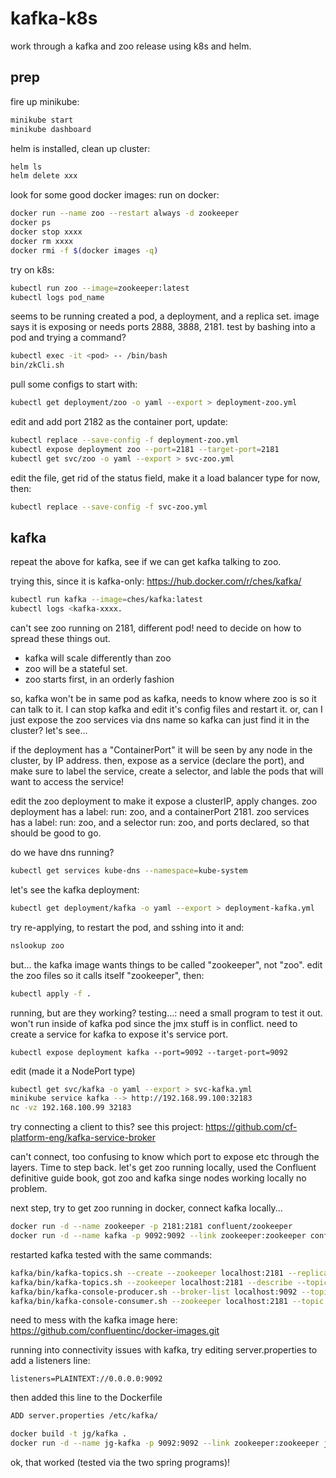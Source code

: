 # kafka-k8s
work through a kafka and zoo release using k8s and helm.

## prep
fire up minikube:
```bash
minikube start
minikube dashboard
```

helm is installed, clean up cluster:
```bash
helm ls
helm delete xxx
```

look for some good docker images:
run on docker:
```bash
docker run --name zoo --restart always -d zookeeper
docker ps
docker stop xxxx
docker rm xxxx
docker rmi -f $(docker images -q)
```

try on k8s:
```bash
kubectl run zoo --image=zookeeper:latest
kubectl logs pod_name
```

seems to be running created a pod, a deployment, and a replica set. image says it is exposing or needs ports 2888, 3888, 2181. test by bashing into a pod and trying a command?
```bash
kubectl exec -it <pod> -- /bin/bash
bin/zkCli.sh
```

pull some configs to start with:
```bash
kubectl get deployment/zoo -o yaml --export > deployment-zoo.yml
```

edit and add port 2182 as the container port, update:
```bash
kubectl replace --save-config -f deployment-zoo.yml
kubectl expose deployment zoo --port=2181 --target-port=2181
kubectl get svc/zoo -o yaml --export > svc-zoo.yml
```

edit the file, get rid of the status field, make it a load balancer type for now, then:
```bash
kubectl replace --save-config -f svc-zoo.yml
```

## kafka
repeat the above for kafka, see if we can get kafka talking to zoo.

trying this, since it is kafka-only: https://hub.docker.com/r/ches/kafka/
```bash
kubectl run kafka --image=ches/kafka:latest
kubectl logs <kafka-xxxx.
```

can't see zoo running on 2181, different pod! need to decide on how to spread these things out.
* kafka will scale differently than zoo
* zoo will be a stateful set.
* zoo starts first, in an orderly fashion

so, kafka won't be in same pod as kafka, needs to know where zoo is so it can talk to it.
I can stop kafka and edit it's config files and restart it.
or, can I just expose the zoo services via dns name so kafka can just find it in the cluster?
let's see...

if the deployment has a "ContainerPort" it will be seen by any node in the cluster, by IP address.
then, expose as a service (declare the port), and make sure to label the service, create a selector, and lable the pods that will want to access the service!

edit the zoo deployment to make it expose a clusterIP, apply changes.
zoo deployment has a label: run: zoo, and a containerPort 2181.
zoo services has a label: run: zoo, and a selector run: zoo, and ports declared, so that should be good to go.

do we have dns running?
```bash
kubectl get services kube-dns --namespace=kube-system
```

let's see the kafka deployment:
```bash
kubectl get deployment/kafka -o yaml --export > deployment-kafka.yml
```

try re-applying, to restart the pod, and sshing into it and:
```bash
nslookup zoo
```

but... the kafka image wants things to be called "zookeeper", not "zoo".
edit the zoo files so it calls itself "zookeeper", then:
```bash
kubectl apply -f .
```

running, but are they working? testing...:
need a small program to test it out. won't run inside of kafka pod since the jmx stuff is in conflict.
need to create a service for kafka to expose it's service port.
```
kubectl expose deployment kafka --port=9092 --target-port=9092
```
edit (made it a NodePort type)
```bash
kubectl get svc/kafka -o yaml --export > svc-kafka.yml
minikube service kafka --> http://192.168.99.100:32183
nc -vz 192.168.100.99 32183
```

try connecting a client to this?
see this project: https://github.com/cf-platform-eng/kafka-service-broker

can't connect, too confusing to know which port to expose etc through the layers. Time to step back.
let's get zoo running locally, used the Confluent definitive guide book, got zoo and kafka singe nodes working locally no problem.

next step, try to get zoo running in docker, connect kafka locally...
```bash
docker run -d --name zookeeper -p 2181:2181 confluent/zookeeper
docker run -d --name kafka -p 9092:9092 --link zookeeper:zookeeper confluent/kafka
```

restarted kafka tested with the same commands:
```bash
kafka/bin/kafka-topics.sh --create --zookeeper localhost:2181 --replication-factor 1 --partitions 1 --topic test
kafka/bin/kafka-topics.sh --zookeeper localhost:2181 --describe --topic test
kafka/bin/kafka-console-producer.sh --broker-list localhost:9092 --topic test
kafka/bin/kafka-console-consumer.sh --zookeeper localhost:2181 --topic test --from-beginning
```

need to mess with the kafka image here: https://github.com/confluentinc/docker-images.git

running into connectivity issues with kafka, try editing server.properties to add a listeners line:
```
listeners=PLAINTEXT://0.0.0.0:9092
```

then added this line to the Dockerfile
```bash
ADD server.properties /etc/kafka/
```

```bash
docker build -t jg/kafka .
docker run -d --name jg-kafka -p 9092:9092 --link zookeeper:zookeeper jg/kafka
```

ok, that worked (tested via the two spring programs)!



